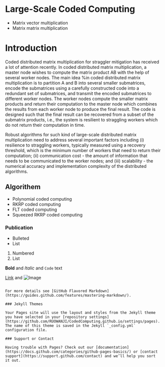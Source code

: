 
# Large-Scale Coded Computing
- Matrix vector multiplication
- Matrix matrix multiplication

# Introduction
Coded distributed matrix multiplication for straggler mitigation has received a lot of attention recently. In coded distributed matrix multiplication, a master node wishes to compute the matrix product AB with the help of several worker nodes.
The main idea %in coded distributed matrix multiplication 
is to partition A and B into several smaller submatrices, encode the submatrices using a carefully constructed code into a redundant set of submatrices, and transmit the encoded submatrices to different worker nodes. 
The worker nodes compute the smaller matrix products and return their computation to the master node which combines the results from each worker node to produce the final result.
The code is designed such that the final result can be recovered from a subset of the submatrix products, i.e., the system is resilient to straggling workers which do not return their computation in time.

Robust algorithms for such kind of large-scale distributed matrix multiplication need to address several important factors including (i) resilience to straggling workers, typically measured using a recovery threshold, which is the minimum number of workers that need to return their computation; (ii) communication cost - the amount of information that needs to be communicated to the worker nodes; and (iii) scalability - the numerical accuracy and implementation complexity of the distributed algorithms.

## Algorithem
- Polynomial coded computing
- RKRP coded computing
- FLT coded computing
- Squeezed RKRP coded computing
### Publication

- Bulleted
- List

1. Numbered
2. List

**Bold** and _Italic_ and `Code` text

[Link](url) and ![Image](src)
```

For more details see [GitHub Flavored Markdown](https://guides.github.com/features/mastering-markdown/).

### Jekyll Themes

Your Pages site will use the layout and styles from the Jekyll theme you have selected in your [repository settings](https://github.com/RUOWANJI/CodedComputing.github.io/settings/pages). The name of this theme is saved in the Jekyll `_config.yml` configuration file.

### Support or Contact

Having trouble with Pages? Check out our [documentation](https://docs.github.com/categories/github-pages-basics/) or [contact support](https://support.github.com/contact) and we’ll help you sort it out.
